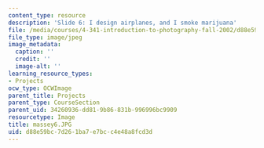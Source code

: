 ```yaml
---
content_type: resource
description: 'Slide 6: I design airplanes, and I smoke marijuana'
file: /media/courses/4-341-introduction-to-photography-fall-2002/d88e59bc7d261ba7e7bcc4e48a8fcd3d_massey6.JPG
file_type: image/jpeg
image_metadata:
  caption: ''
  credit: ''
  image-alt: ''
learning_resource_types:
- Projects
ocw_type: OCWImage
parent_title: Projects
parent_type: CourseSection
parent_uid: 34260936-dd81-9b86-831b-996996bc9909
resourcetype: Image
title: massey6.JPG
uid: d88e59bc-7d26-1ba7-e7bc-c4e48a8fcd3d
---
```

